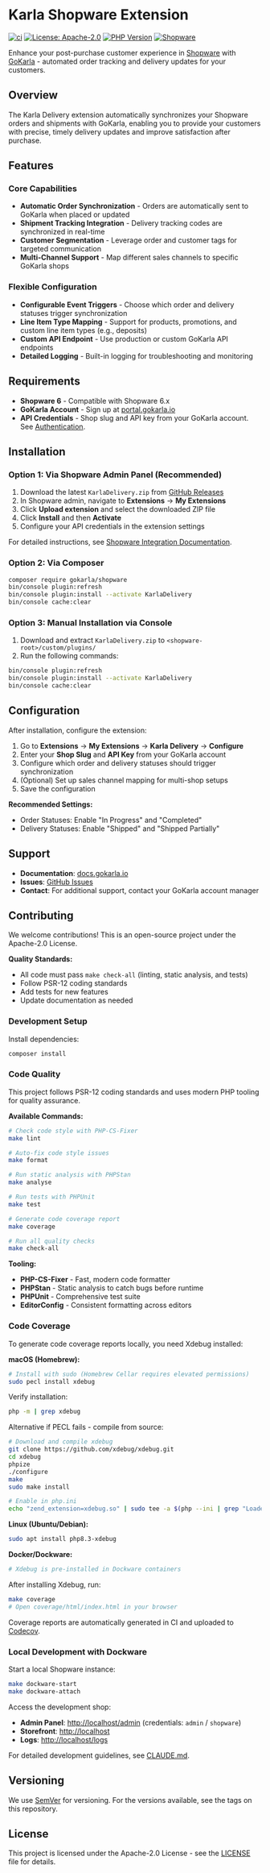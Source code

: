 # Karla Shopware Extension

[![ci](https://github.com/gokarla-io/shopware/actions/workflows/ci.yaml/badge.svg)](https://github.com/gokarla-io/shopware/actions/workflows/ci.yaml)
[![License: Apache-2.0](https://img.shields.io/badge/License-Apache_2.0-blue.svg)](https://opensource.org/licenses/Apache-2.0)
[![PHP Version](https://img.shields.io/badge/php-%3E%3D8.3-blue)](https://www.php.net/)
[![Shopware](https://img.shields.io/badge/shopware-6.x-blue)](https://www.shopware.com/)

Enhance your post-purchase customer experience in [Shopware](https://www.shopware.com/en/) with [GoKarla](https://gokarla.io) - automated order tracking and delivery updates for your customers.

## Overview

The Karla Delivery extension automatically synchronizes your Shopware orders and shipments with GoKarla, enabling you to provide your customers with precise, timely delivery updates and improve satisfaction after purchase.

## Features

### Core Capabilities

- **Automatic Order Synchronization** - Orders are automatically sent to GoKarla when placed or updated
- **Shipment Tracking Integration** - Delivery tracking codes are synchronized in real-time
- **Customer Segmentation** - Leverage order and customer tags for targeted communication
- **Multi-Channel Support** - Map different sales channels to specific GoKarla shops

### Flexible Configuration

- **Configurable Event Triggers** - Choose which order and delivery statuses trigger synchronization
- **Line Item Type Mapping** - Support for products, promotions, and custom line item types (e.g., deposits)
- **Custom API Endpoint** - Use production or custom GoKarla API endpoints
- **Detailed Logging** - Built-in logging for troubleshooting and monitoring

## Requirements

- **Shopware 6** - Compatible with Shopware 6.x
- **GoKarla Account** - Sign up at [portal.gokarla.io](https://portal.gokarla.io)
- **API Credentials** - Shop slug and API key from your GoKarla account. See [Authentication](https://docs.gokarla.io/docs/api/authentication).

## Installation

### Option 1: Via Shopware Admin Panel (Recommended)

1. Download the latest `KarlaDelivery.zip` from [GitHub Releases](https://github.com/gokarla/shopware/releases)
2. In Shopware admin, navigate to **Extensions** → **My Extensions**
3. Click **Upload extension** and select the downloaded ZIP file
4. Click **Install** and then **Activate**
5. Configure your API credentials in the extension settings

For detailed instructions, see [Shopware Integration Documentation](https://docs.gokarla.io/docs/shop-integrations/shopware).

### Option 2: Via Composer

```bash
composer require gokarla/shopware
bin/console plugin:refresh
bin/console plugin:install --activate KarlaDelivery
bin/console cache:clear
```

### Option 3: Manual Installation via Console

1. Download and extract `KarlaDelivery.zip` to `<shopware-root>/custom/plugins/`
2. Run the following commands:

```bash
bin/console plugin:refresh
bin/console plugin:install --activate KarlaDelivery
bin/console cache:clear
```

## Configuration

After installation, configure the extension:

1. Go to **Extensions** → **My Extensions** → **Karla Delivery** → **Configure**
2. Enter your **Shop Slug** and **API Key** from your GoKarla account
3. Configure which order and delivery statuses should trigger synchronization
4. (Optional) Set up sales channel mapping for multi-shop setups
5. Save the configuration

**Recommended Settings:**

- Order Statuses: Enable "In Progress" and "Completed"
- Delivery Statuses: Enable "Shipped" and "Shipped Partially"

## Support

- **Documentation**: [docs.gokarla.io](https://docs.gokarla.io/docs/shop-integrations/shopware)
- **Issues**: [GitHub Issues](https://github.com/gokarla/shopware/issues)
- **Contact**: For additional support, contact your GoKarla account manager

## Contributing

We welcome contributions! This is an open-source project under the Apache-2.0 License.

**Quality Standards:**

- All code must pass `make check-all` (linting, static analysis, and tests)
- Follow PSR-12 coding standards
- Add tests for new features
- Update documentation as needed

### Development Setup

Install dependencies:

```bash
composer install
```

### Code Quality

This project follows PSR-12 coding standards and uses modern PHP tooling for quality assurance.

**Available Commands:**

```bash
# Check code style with PHP-CS-Fixer
make lint

# Auto-fix code style issues
make format

# Run static analysis with PHPStan
make analyse

# Run tests with PHPUnit
make test

# Generate code coverage report
make coverage

# Run all quality checks
make check-all
```

**Tooling:**

- **PHP-CS-Fixer** - Fast, modern code formatter
- **PHPStan** - Static analysis to catch bugs before runtime
- **PHPUnit** - Comprehensive test suite
- **EditorConfig** - Consistent formatting across editors

### Code Coverage

To generate code coverage reports locally, you need Xdebug installed:

**macOS (Homebrew):**

```bash
# Install with sudo (Homebrew Cellar requires elevated permissions)
sudo pecl install xdebug
```

Verify installation:

```bash
php -m | grep xdebug
```

Alternative if PECL fails - compile from source:

```bash
# Download and compile xdebug
git clone https://github.com/xdebug/xdebug.git
cd xdebug
phpize
./configure
make
sudo make install

# Enable in php.ini
echo "zend_extension=xdebug.so" | sudo tee -a $(php --ini | grep "Loaded Configuration" | sed -e "s|.*:\s*||")
```

**Linux (Ubuntu/Debian):**

```bash
sudo apt install php8.3-xdebug
```

**Docker/Dockware:**

```bash
# Xdebug is pre-installed in Dockware containers
```

After installing Xdebug, run:

```bash
make coverage
# Open coverage/html/index.html in your browser
```

Coverage reports are automatically generated in CI and uploaded to [Codecov](https://codecov.io/gh/gokarla/shopware).

### Local Development with Dockware

Start a local Shopware instance:

```bash
make dockware-start
make dockware-attach
```

Access the development shop:

- **Admin Panel**: <http://localhost/admin> (credentials: `admin` / `shopware`)
- **Storefront**: <http://localhost>
- **Logs**: <http://localhost/logs>

For detailed development guidelines, see [CLAUDE.md](CLAUDE.md).

## Versioning

We use [SemVer](http://semver.org/) for versioning. For the versions available, see the tags on this repository.

## License

This project is licensed under the Apache-2.0 License - see the [LICENSE](LICENSE) file for details.
